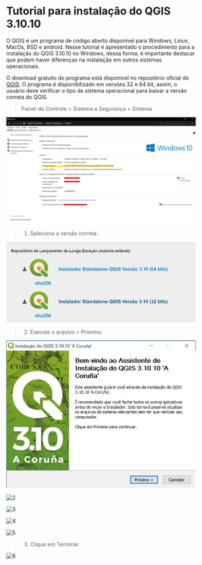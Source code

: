 # Tutorial para instalação do QGIS 3.10.10
O QGIS é um programa de código aberto disponível para Windows, Linux, MacOs, BSD e android. Nesse tutorial é apresentado o procedimento para a instalação do QGIS 3.10.10 no Windows, dessa forma, é importante destacar que podem haver diferenças na instalação em outros sistemas operacionais.

O download gratuito do programa está disponível no repositório oficial do [QGIS](https://www.qgis.org/pt_BR/site/forusers/download.html). O programa é disponibilizado em versões 32 e 64 bit, assim, o usuário deve verificar o tipo de sistema operacional para baixar a versão correta do QGIS.

> Painel de Controle > Sistema e Segurança > Sistema

![Windows](https://github.com/thsdornelas/curso_qgis/blob/master/prints/windows.jpg)

> 1. Seleciona a versão correta.

![Versão](https://github.com/thsdornelas/curso_qgis/blob/master/prints/download.jpg)

> 2. Execute o arquivo > Próximo

![1](https://github.com/thsdornelas/curso_qgis/blob/master/prints/tela_inicial_instaladorQGIS.jpg)



![2](C:\Users\thsdornelas\Documents\GitHub\curso_qgis\prints\tela_inicial_instaladorQGIS2.jpg)



![3](C:\Users\thsdornelas\Documents\GitHub\curso_qgis\prints\tela_inicial_instaladorQGIS3.jpg)



![4](C:\Users\thsdornelas\Documents\GitHub\curso_qgis\prints\tela_inicial_instaladorQGIS4.jpg)



![5](C:\Users\thsdornelas\Documents\GitHub\curso_qgis\prints\tela_inicial_instaladorQGIS5.jpg)

> 3. Clique em Terminar

![6](C:\Users\thsdornelas\Documents\GitHub\curso_qgis\prints\tela_inicial_instaladorQGIS6.jpg)
